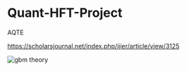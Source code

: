 # Quant-HFT-Project
AQTE

https://scholarsjournal.net/index.php/ijier/article/view/3125


![gbm theory](https://github.com/user-attachments/assets/bdfe0b7e-09ae-4441-8090-5ad18ebe3381)
